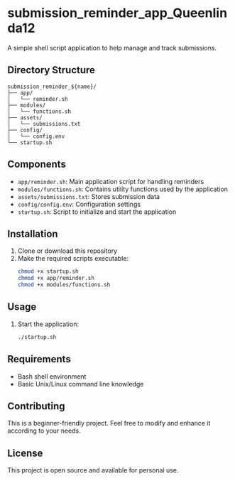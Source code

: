 # submission_reminder_app_Queenlinda12

A simple shell script application to help manage and track submissions.

## Directory Structure

```
submission_reminder_${name}/
├── app/
│   └── reminder.sh
├── modules/
│   └── functions.sh
├── assets/
│   └── submissions.txt
├── config/
│   └── config.env
└── startup.sh
```

## Components

- `app/reminder.sh`: Main application script for handling reminders
- `modules/functions.sh`: Contains utility functions used by the application
- `assets/submissions.txt`: Stores submission data
- `config/config.env`: Configuration settings
- `startup.sh`: Script to initialize and start the application

## Installation

1. Clone or download this repository
2. Make the required scripts executable:
   ```bash
   chmod +x startup.sh
   chmod +x app/reminder.sh
   chmod +x modules/functions.sh
   ```

## Usage

1. Start the application:
   ```bash
   ./startup.sh
   ```

## Requirements

- Bash shell environment
- Basic Unix/Linux command line knowledge

## Contributing

This is a beginner-friendly project. Feel free to modify and enhance it according to your needs.

## License

This project is open source and available for personal use.
